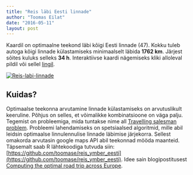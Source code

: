 ```yaml
---
title: "Reis läbi Eesti linnade"
author: "Toomas Eilat"
date: "2016-05-11"
layout: post
---
```






Kaardil on optimaalne teekond läbi kõigi Eesti linnade (47). Kokku tuleb autoga kõigi linnade külastamiseks minimaalselt läbida __1762 km__. Järjest sõites kuluks selleks __34 h__. Interaktiivse kaardi nägemiseks kliki alloleval pildil või sellel <a href="http://toomase.github.io/files/reis_labi_eesti_linnade.html" target="_blank">lingil</a>.

<a href="http://toomase.github.io/files/reis_labi_eesti_linnade.html" target="_blank"><img border="0" alt="Reis-labi-linnade" src="http://toomase.github.io/img/reis-labi-eesti-linnade-teekond.png"></a>

## Kuidas?
Optimaalse teekonna arvutamine linnade külastamiseks on arvutuslikult keeruline. Põhjus on selles, et võimalikke kombinatsioone on väga palju. Tegemist on probleemiga, mida tuntakse nime all [Travelling salesman problem](https://en.wikipedia.org/wiki/Travelling_salesman_problem). Probleemi lahendamiseks on spetsiaalsed algoritmid, mille abil leidsin optimaalse linnulennulise linnade läbimise järjekorra. Sellest omakorda arvutasin google maps API abil teekonnad mööda maanteid. Täpsemalt saab R lähtekoodiga tutvuda siin: [https://github.com/toomase/reis_ymber_eesti](https://github.com/toomase/reis_ymber_eesti). Idee sain blogipostitusest [Computing the optimal road trip across Europe](http://www.randalolson.com/2015/03/10/computing-the-optimal-road-trip-across-europe/).
